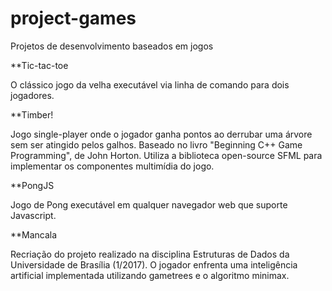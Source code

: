 # project-games
Projetos de desenvolvimento baseados em jogos

**Tic-tac-toe

O clássico jogo da velha executável via linha de comando para dois jogadores.

**Timber!

Jogo single-player onde o jogador ganha pontos ao derrubar uma árvore sem ser atingido pelos galhos.
Baseado no livro "Beginning C++ Game Programming", de John Horton.
Utiliza a biblioteca open-source SFML para implementar os componentes multimídia do jogo. 

**PongJS

Jogo de Pong executável em qualquer navegador web que suporte Javascript.

**Mancala

Recriação do projeto realizado na disciplina Estruturas de Dados da Universidade de Brasília (1/2017).
O jogador enfrenta uma inteligência artificial implementada utilizando gametrees e o algoritmo minimax.
